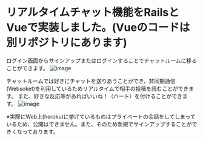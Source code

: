 # リアルタイムチャット機能をRailsとVueで実装しました。(Vueのコードは別リポジトリにあります)
ログイン画面からサインアップまたはログインすることでチャットルームに移ることができます。
![image](https://user-images.githubusercontent.com/109891167/206955874-59617afe-36e1-45be-b76a-44b389c59a80.png)

チャットルームでは好きにチャットを送りあうことができ、非同期通信(Websoket)を利用しているためリアルタイムで相手の投稿を読むことができます。
また、好きな反応等があればいいね！（ハート）を付けることができます。
![image](https://user-images.githubusercontent.com/109891167/206956110-86c8a2cf-dd1c-44db-b778-1729c57efb0c.png)

※実際にWeb上(heroku)に挙げているものはプライベートの会話をしてしまっているため、公開はできません。また、そのため新規でサインアップすることができくなっております。
